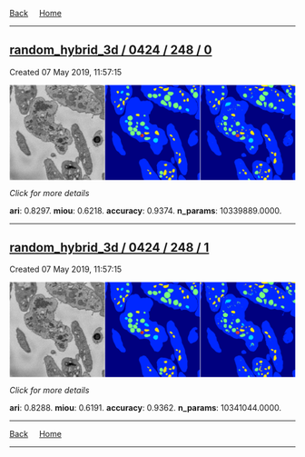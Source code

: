
[Back](..)&nbsp;&nbsp;&nbsp;&nbsp;&nbsp;[Home](https://leapmanlab.github.io/snapshots)

---

<div class="summary"><a href="0"><h2>random_hybrid_3d / 0424 / 248 / 0</h2></a><p>Created 07 May 2019, 11:57:15
</p><a href="0"><img src="0/media/summary.png" align="center"></a><p>
<i>Click for more details</i>
</p></div>

**ari**: 0.8297. **miou**: 0.6218. **accuracy**: 0.9374. **n_params**: 10339889.0000. 

---

<div class="summary"><a href="1"><h2>random_hybrid_3d / 0424 / 248 / 1</h2></a><p>Created 07 May 2019, 11:57:15
</p><a href="1"><img src="1/media/summary.png" align="center"></a><p>
<i>Click for more details</i>
</p></div>

**ari**: 0.8288. **miou**: 0.6191. **accuracy**: 0.9362. **n_params**: 10341044.0000. 

---

[Back](..)&nbsp;&nbsp;&nbsp;&nbsp;&nbsp;[Home](https://leapmanlab.github.io/snapshots)

---